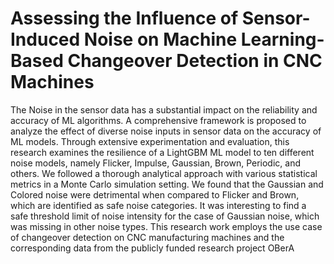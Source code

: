 # Assessing the Influence of Sensor-Induced Noise on Machine Learning-Based Changeover Detection in CNC Machines

The Noise in the sensor data has a substantial impact on the reliability and accuracy of ML algorithms. A comprehensive framework is proposed to analyze the effect of diverse noise inputs in sensor data on the accuracy of ML models. Through extensive experimentation and evaluation, this research examines the resilience of a LightGBM ML model to ten different noise models, namely Flicker, Impulse, Gaussian, Brown, Periodic, and others.  We followed a thorough analytical approach with various statistical metrics in a Monte Carlo simulation setting. We found that the Gaussian and Colored noise were detrimental when compared to Flicker and Brown, which are identified as safe noise categories. It was interesting to find a safe threshold limit of noise intensity for the case of Gaussian noise, which was missing in other noise types. This research work employs the use case of changeover detection on CNC manufacturing machines and the corresponding data from the publicly funded research project OBerA
